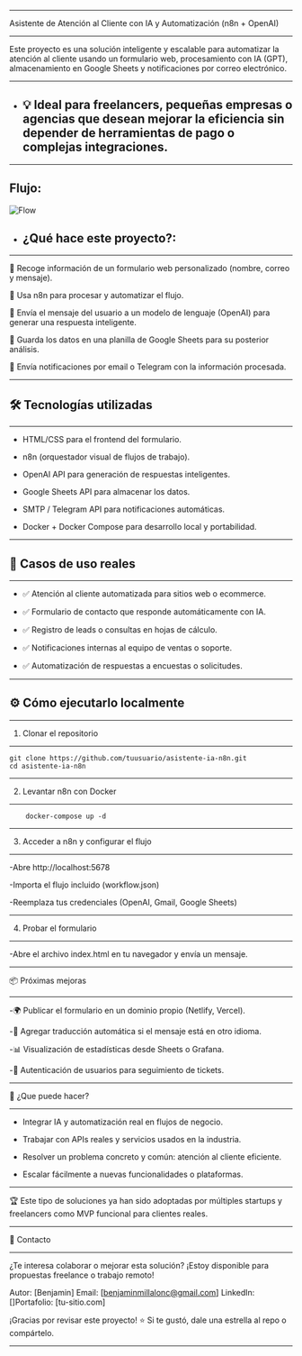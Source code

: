 

----------------------------------------------------------------------------------------------------------------------------------------------------------------------------------------------------------------------------

Asistente de Atención al Cliente con IA y Automatización (n8n + OpenAI)

----------------------------------------------------------------------------------------------------------------------------------------------------------------------------------------------------------------------------


Este proyecto es una solución inteligente y escalable para automatizar la atención al cliente usando un formulario web, procesamiento con IA (GPT), almacenamiento en Google Sheets y notificaciones por correo electrónico.


----------------------------------------------------------------------------------------------------------------------------------------------------------------------------------------------------------------------------
- 💡 Ideal para freelancers, pequeñas empresas o agencias que desean mejorar la eficiencia sin depender de herramientas de pago o complejas integraciones.
  --
----------------------------------------------------------------------------------------------------------------------------------------------------------------------------------------------------------------------------
Flujo:
-
![Flow](https://github.com/user-attachments/assets/6cac5d79-3f2d-44d7-96f1-d8c919ca6977)


- ¿Qué hace este proyecto?:
  --

----------------------------------------------------------------------------------------------------------------------------------------------------------------------------------------------------------------------------
🔹 Recoge información de un formulario web personalizado (nombre, correo y mensaje).

🔹 Usa n8n para procesar y automatizar el flujo.

🔹 Envía el mensaje del usuario a un modelo de lenguaje (OpenAI) para generar una respuesta inteligente.

🔹 Guarda los datos en una planilla de Google Sheets para su posterior análisis.

🔹 Envía notificaciones por email o Telegram con la información procesada.


----------------------------------------------------------------------------------------------------------------------------------------------------------------------------------------------------------------------------
🛠️ Tecnologías utilizadas
-

----------------------------------------------------------------------------------------------------------------------------------------------------------------------------------------------------------------------------
- HTML/CSS para el frontend del formulario.

- n8n (orquestador visual de flujos de trabajo).

- OpenAI API para generación de respuestas inteligentes.

- Google Sheets API para almacenar los datos.

- SMTP / Telegram API para notificaciones automáticas.

- Docker + Docker Compose para desarrollo local y portabilidad.

----------------------------------------------------------------------------------------------------------------------------------------------------------------------------------------------------------------------------
🎯 Casos de uso reales
-

----------------------------------------------------------------------------------------------------------------------------------------------------------------------------------------------------------------------------
- ✅ Atención al cliente automatizada para sitios web o ecommerce.

- ✅ Formulario de contacto que responde automáticamente con IA.

- ✅ Registro de leads o consultas en hojas de cálculo.

- ✅ Notificaciones internas al equipo de ventas o soporte.

- ✅ Automatización de respuestas a encuestas o solicitudes.

----------------------------------------------------------------------------------------------------------------------------------------------------------------------------------------------------------------------------
⚙️ Cómo ejecutarlo localmente
-

----------------------------------------------------------------------------------------------------------------------------------------------------------------------------------------------------------------------------
1.  Clonar el repositorio

----------------------------------------------------------------------------------------------------------------------------------------------------------------------------------------------------------------------------
    git clone https://github.com/tuusuario/asistente-ia-n8n.git
    cd asistente-ia-n8n

----------------------------------------------------------------------------------------------------------------------------------------------------------------------------------------------------------------------------
2.  Levantar n8n con Docker
----------------------------------------------------------------------------------------------------------------------------------------------------------------------------------------------------------------------------
        docker-compose up -d

----------------------------------------------------------------------------------------------------------------------------------------------------------------------------------------------------------------------------
3. Acceder a n8n y configurar el flujo

---------------------------------------------------------------------------------------------------------------------------------------------------------------------------------------------------------------------------
-Abre http://localhost:5678


-Importa el flujo incluido (workflow.json)


-Reemplaza tus credenciales (OpenAI, Gmail, Google Sheets)

----------------------------------------------------------------------------------------------------------------------------------------------------------------------------------------------------------------------------
4.  Probar el formulario

---------------------------------------------------------------------------------------------------------------------------------------------------------------------------------------------------------------------------
-Abre el archivo index.html en tu navegador y envía un mensaje.

----------------------------------------------------------------------------------------------------------------------------------------------------------------------------------------------------------------------------
📦 Próximas mejoras

----------------------------------------------------------------------------------------------------------------------------------------------------------------------------------------------------------------------------
-🌍 Publicar el formulario en un dominio propio (Netlify, Vercel).

-💬 Agregar traducción automática si el mensaje está en otro idioma.

-📊 Visualización de estadísticas desde Sheets o Grafana.

-🔐 Autenticación de usuarios para seguimiento de tickets.

----------------------------------------------------------------------------------------------------------------------------------------------------------------------------------------------------------------------------
💼 ¿Que puede hacer?

----------------------------------------------------------------------------------------------------------------------------------------------------------------------------------------------------------------------------

- Integrar IA y automatización real en flujos de negocio.

- Trabajar con APIs reales y servicios usados en la industria.

- Resolver un problema concreto y común: atención al cliente eficiente.

- Escalar fácilmente a nuevas funcionalidades o plataformas.

----------------------------------------------------------------------------------------------------------------------------------------------------------------------------------------------------------------------------
🏆 Este tipo de soluciones ya han sido adoptadas por múltiples startups y freelancers como MVP funcional para clientes reales.

----------------------------------------------------------------------------------------------------------------------------------------------------------------------------------------------------------------------------
📩 Contacto

----------------------------------------------------------------------------------------------------------------------------------------------------------------------------------------------------------------------------

¿Te interesa colaborar o mejorar esta solución? ¡Estoy disponible para propuestas freelance o trabajo remoto!

Autor: [Benjamin] Email: [benjaminmillalonc@gmail.com] LinkedIn: []Portafolio: [tu-sitio.com]

¡Gracias por revisar este proyecto! ⭐ Si te gustó, dale una estrella al repo o compártelo.

----------------------------------------------------------------------------------------------------------------------------------------------------------------------------------------------------------------------------
